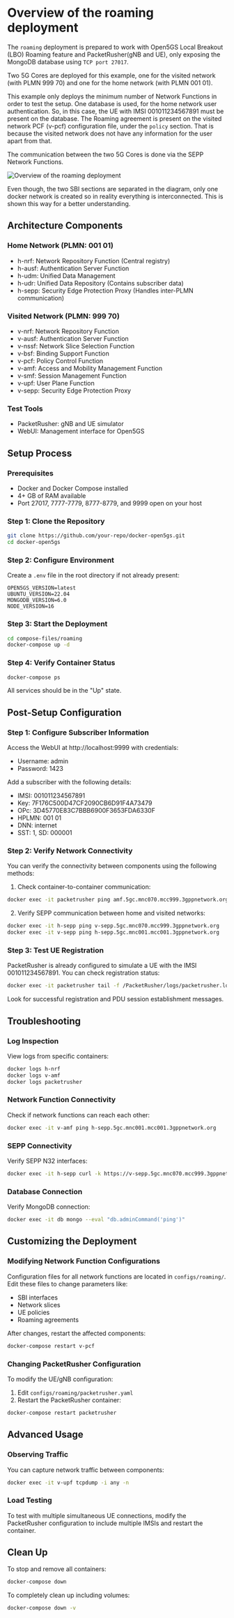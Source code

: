 # Overview of the roaming deployment

The `roaming` deployment is prepared to work with Open5GS Local Breakout (LBO) Roaming feature and PacketRusher(gNB and UE), only exposing the MongoDB database using `TCP port 27017`.

Two 5G Cores are deployed for this example, one for the visited network (with PLMN 999 70) and one for the home network (with PLMN 001 01).

This example only deploys the minimum number of Network Functions in order to test the setup. One database is used, for the home network user authentication. So, in this case, the UE with IMSI 001011234567891 must be present on the database. The Roaming agreement is present on the visited network PCF (v-pcf) configuration file, under the `policy` section. That is because the visited network does not have any information for the user apart from that.

The communication between the two 5G Cores is done via the SEPP Network Functions.

![Overview of the roaming deployment](../../misc/diagrams/roaming.png)

Even though, the two SBI sections are separated in the diagram, only one docker network is created so in reality everything is interconnected. This is shown this way for a better understanding.

## Architecture Components

### Home Network (PLMN: 001 01)

- h-nrf: Network Repository Function (Central registry)
- h-ausf: Authentication Server Function
- h-udm: Unified Data Management
- h-udr: Unified Data Repository (Contains subscriber data)
- h-sepp: Security Edge Protection Proxy (Handles inter-PLMN communication)

### Visited Network (PLMN: 999 70)

- v-nrf: Network Repository Function
- v-ausf: Authentication Server Function
- v-nssf: Network Slice Selection Function
- v-bsf: Binding Support Function
- v-pcf: Policy Control Function
- v-amf: Access and Mobility Management Function
- v-smf: Session Management Function
- v-upf: User Plane Function
- v-sepp: Security Edge Protection Proxy

### Test Tools

- PacketRusher: gNB and UE simulator
- WebUI: Management interface for Open5GS

## Setup Process

### Prerequisites

- Docker and Docker Compose installed
- 4+ GB of RAM available
- Port 27017, 7777-7779, 8777-8779, and 9999 open on your host

### Step 1: Clone the Repository

```bash
git clone https://github.com/your-repo/docker-open5gs.git
cd docker-open5gs
```

### Step 2: Configure Environment

Create a `.env` file in the root directory if not already present:

```
OPEN5GS_VERSION=latest
UBUNTU_VERSION=22.04
MONGODB_VERSION=6.0
NODE_VERSION=16
```

### Step 3: Start the Deployment

```bash
cd compose-files/roaming
docker-compose up -d
```

### Step 4: Verify Container Status

```bash
docker-compose ps
```

All services should be in the "Up" state.

## Post-Setup Configuration

### Step 1: Configure Subscriber Information

Access the WebUI at http://localhost:9999 with credentials:

- Username: admin
- Password: 1423

Add a subscriber with the following details:

- IMSI: 001011234567891
- Key: 7F176C500D47CF2090CB6D91F4A73479
- OPc: 3D45770E83C7BBB6900F3653FDA6330F
- HPLMN: 001 01
- DNN: internet
- SST: 1, SD: 000001

### Step 2: Verify Network Connectivity

You can verify the connectivity between components using the following methods:

1. Check container-to-container communication:

```bash
docker exec -it packetrusher ping amf.5gc.mnc070.mcc999.3gppnetwork.org
```

2. Verify SEPP communication between home and visited networks:

```bash
docker exec -it h-sepp ping v-sepp.5gc.mnc070.mcc999.3gppnetwork.org
docker exec -it v-sepp ping h-sepp.5gc.mnc001.mcc001.3gppnetwork.org
```

### Step 3: Test UE Registration

PacketRusher is already configured to simulate a UE with the IMSI 001011234567891. You can check registration status:

```bash
docker exec -it packetrusher tail -f /PacketRusher/logs/packetrusher.log
```

Look for successful registration and PDU session establishment messages.

## Troubleshooting

### Log Inspection

View logs from specific containers:

```bash
docker logs h-nrf
docker logs v-amf
docker logs packetrusher
```

### Network Function Connectivity

Check if network functions can reach each other:

```bash
docker exec -it v-amf ping h-sepp.5gc.mnc001.mcc001.3gppnetwork.org
```

### SEPP Connectivity

Verify SEPP N32 interfaces:

```bash
docker exec -it h-sepp curl -k https://v-sepp.5gc.mnc070.mcc999.3gppnetwork.org:7778/
```

### Database Connection

Verify MongoDB connection:

```bash
docker exec -it db mongo --eval "db.adminCommand('ping')"
```

## Customizing the Deployment

### Modifying Network Function Configurations

Configuration files for all network functions are located in `configs/roaming/`. Edit these files to change parameters like:

- SBI interfaces
- Network slices
- UE policies
- Roaming agreements

After changes, restart the affected components:

```bash
docker-compose restart v-pcf
```

### Changing PacketRusher Configuration

To modify the UE/gNB configuration:

1. Edit `configs/roaming/packetrusher.yaml`
2. Restart the PacketRusher container:

```bash
docker-compose restart packetrusher
```

## Advanced Usage

### Observing Traffic

You can capture network traffic between components:

```bash
docker exec -it v-upf tcpdump -i any -n
```

### Load Testing

To test with multiple simultaneous UE connections, modify the PacketRusher configuration to include multiple IMSIs and restart the container.

## Clean Up

To stop and remove all containers:

```bash
docker-compose down
```

To completely clean up including volumes:

```bash
docker-compose down -v
```
